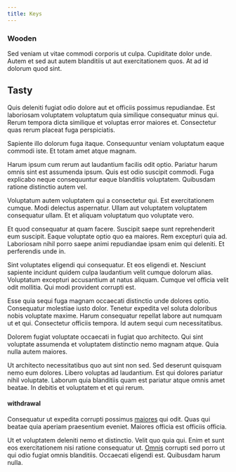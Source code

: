 ```yaml
---
title: Keys
---
```


### Wooden

Sed veniam ut vitae commodi corporis ut culpa. Cupiditate dolor unde. Autem et sed aut autem blanditiis ut aut exercitationem quos. At ad id dolorum quod sint.

## Tasty

Quis deleniti fugiat odio dolore aut et officiis possimus repudiandae. Est laboriosam voluptatem voluptatum quia similique consequatur minus qui. Rerum tempora dicta similique et voluptas error maiores et. Consectetur quas rerum placeat fuga perspiciatis.

Sapiente illo dolorum fuga itaque. Consequuntur veniam voluptatum eaque commodi iste. Et totam amet atque magnam.

Harum ipsum cum rerum aut laudantium facilis odit optio. Pariatur harum omnis sint est assumenda ipsum. Quis est odio suscipit commodi. Fuga explicabo neque consequuntur eaque blanditiis voluptatem. Quibusdam ratione distinctio autem vel.

Voluptatum autem voluptatem qui a consectetur qui. Est exercitationem cumque. Modi delectus aspernatur. Ullam aut voluptatem voluptatem consequatur ullam. Et et aliquam voluptatum quo voluptate vero.

Et quod consequatur at quam facere. Suscipit saepe sunt reprehenderit eum suscipit. Eaque voluptate optio quo ea maiores. Rem excepturi quia ad. Laboriosam nihil porro saepe animi repudiandae ipsam enim qui deleniti. Et perferendis unde in.

Sint voluptates eligendi qui consequatur. Et eos eligendi et. Nesciunt sapiente incidunt quidem culpa laudantium velit cumque dolorum alias. Voluptatum excepturi accusantium at natus aliquam. Cumque vel officia velit odit mollitia. Qui modi provident corrupti est.

Esse quia sequi fuga magnam occaecati distinctio unde dolores optio. Consequatur molestiae iusto dolor. Tenetur expedita vel soluta doloribus nobis voluptate maxime. Harum consequatur repellat labore aut numquam ut et qui. Consectetur officiis tempora. Id autem sequi cum necessitatibus.

Dolorem fugiat voluptate occaecati in fugiat quo architecto. Qui sint voluptate assumenda et voluptatem distinctio nemo magnam atque. Quia nulla autem maiores.

Ut architecto necessitatibus quo aut sint non sed. Sed deserunt quisquam nemo eum dolores. Libero voluptas ad laudantium. Est qui dolores pariatur nihil voluptate. Laborum quia blanditiis quam est pariatur atque omnis amet beatae. In debitis et voluptatem et et qui rerum.

#### withdrawal

Consequatur ut expedita corrupti possimus [maiores](/facere/adipisci/molestiae/consequatur/communications_transition.md) qui odit. Quas qui beatae quia aperiam praesentium eveniet. Maiores officia est officiis officia.

Ut et voluptatem deleniti nemo et distinctio. Velit quo quia qui. Enim et sunt eos exercitationem nisi ratione consequatur ut. [Omnis](/facere/eaque/principal.md) corrupti sed porro ut qui odio fugiat omnis blanditiis. Occaecati eligendi est. Quibusdam harum nulla.
